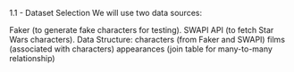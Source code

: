1.1 - Dataset Selection
We will use two data sources:

Faker (to generate fake characters for testing).
SWAPI API (to fetch Star Wars characters).
Data Structure:
characters (from Faker and SWAPI)
films (associated with characters)
appearances (join table for many-to-many relationship)